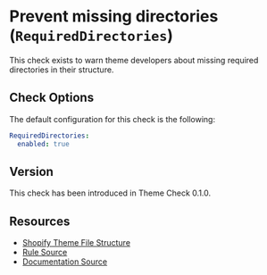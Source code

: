 # Prevent missing directories (`RequiredDirectories`)

This check exists to warn theme developers about missing required directories in their structure.

## Check Options

The default configuration for this check is the following:

```yaml
RequiredDirectories:
  enabled: true
```

## Version

This check has been introduced in Theme Check 0.1.0.

## Resources

- [Shopify Theme File Structure](https://shopify.dev/tutorials/develop-theme-files)
- [Rule Source][codesource]
- [Documentation Source][docsource]

[codesource]: /lib/platformos_check/checks/required_directories.rb
[docsource]: /docs/checks/required_directories.md
